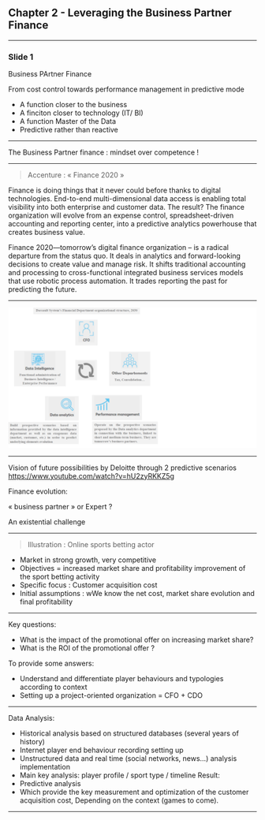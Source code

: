 ## Chapter 2 - Leveraging the Business Partner Finance

----

### Slide 1

Business PArtner Finance

From cost control towards performance management in predictive mode

- A function closer to the business 
- A finciton closer to technology (IT/ BI)
- A function Master of the Data
- Predictive  rather than reactive

----

The Business Partner finance : mindset over competence !

----

> Accenture : « Finance 2020 »

Finance is doing things that it never could before thanks to digital technologies. End-to-end multi-dimensional data access is enabling total visibility into both enterprise and customer data. The result? The finance organization will evolve from an expense control, spreadsheet-driven accounting and reporting center, into a predictive analytics powerhouse that creates business value.

Finance 2020—tomorrow’s digital finance organization – is  a radical departure from the status quo. It deals in analytics and forward-looking decisions to create value and manage risk. It shifts traditional accounting and processing to cross-functional integrated business services models that use robotic process automation. It trades reporting the past for predicting the future.

----

<img src="images/dassaut daf 2030.png" style="background:none; border:none; box-shadow:none;"/>

----

Vision of future possibilities by Deloitte through 2 predictive scenarios
https://www.youtube.com/watch?v=hU2zyRKKZ5g



Finance evolution:

« business partner » or Expert ? 

An existential challenge

----

> Illustration : Online sports betting actor

- Market in strong growth, very competitive
- Objectives = increased market share and profitability  improvement of the sport betting activity
- Specific focus : Customer acquisition cost 
- Initial assumptions : wWe know the net cost, market share evolution and final profitability 

----

Key questions: 
- What is the impact of the promotional offer on increasing market share? 
- What is the ROI of the promotional offer ?

To provide some answers:
- Understand and differentiate player behaviours and typologies according to context
- Setting up a project-oriented organization = CFO + CDO

----

Data  Analysis:
- Historical analysis based on structured databases (several years of history)
- Internet player end behaviour recording setting up
- Unstructured data and real time (social networks, news…) analysis implementation 
- Main key analysis: player profile / sport type / timeline 
Result: 
- Predictive analysis
- Which provide  the key measurement and optimization of the customer acquisition cost,
Depending on the context (games to come). 

----
